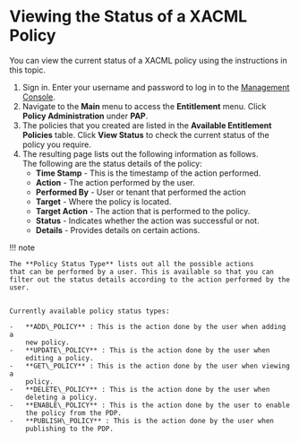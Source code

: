 # Viewing the Status of a XACML Policy

You can view the current status of a XACML policy using the
instructions in this topic.

1.  Sign in. Enter your username and password to log in to the
    [Management Console](../../setup/getting-started-with-the-management-console).
2.  Navigate to the **Main** menu to access the **Entitlement** menu.
    Click **Policy Administration** under **PAP**.
3.  The policies that you created are listed in the **Available
    Entitlement Policies** table. Click **View Status** to check the
    current status of the policy you require. 
4.  The resulting page lists out the following information as follows.  
    The following are the status details of the policy:  
    -   **Time Stamp** - This is the timestamp of the action performed.
    -   **Action** - The action performed by the user.
    -   **Performed By** - User or tenant that performed the action
    -   **Target** - Where the policy is located.
    -   **Target Action** - The action that is performed to the policy.
    -   **Status** - Indicates whether the action was successful or not.
    -   **Details** - Provides details on certain actions.

!!! note
    
    The **Policy Status Type** lists out all the possible actions
    that can be performed by a user. This is available so that you can
    filter out the status details according to the action performed by the
    user.
    
    
    Currently available policy status types:
    
    -   **ADD\_POLICY** : This is the action done by the user when adding a
        new policy.
    -   **UPDATE\_POLICY** : This is the action done by the user when
        editing a policy.
    -   **GET\_POLICY** : This is the action done by the user when viewing a
        policy.
    -   **DELETE\_POLICY** : This is the action done by the user when
        deleting a policy.
    -   **ENABLE\_POLICY** : This is the action done by the user to enable
        the policy from the PDP.
    -   **PUBLISH\_POLICY** : This is the action done by the user when
        publishing to the PDP.
    
